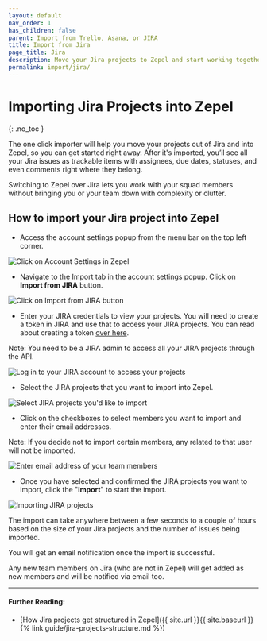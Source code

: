 ```yaml
---
layout: default
nav_order: 1
has_children: false
parent: Import from Trello, Asana, or JIRA
title: Import from Jira
page_title: Jira
description: Move your Jira projects to Zepel and start working together with ease.
permalink: import/jira/
---
```

# Importing Jira Projects into Zepel
{: .no_toc }

The one click importer will help you move your projects out of Jira and into Zepel, so you can get started right away. After it's imported, you’ll see all your Jira issues as trackable items with assignees, due dates, statuses, and even comments right where they belong.

Switching to Zepel over Jira lets you work with your squad members without bringing you or your team down with complexity or clutter.

## How to import your Jira project into Zepel

* Access the account settings popup from the menu bar on the top left corner. 

![Click on Account Settings in Zepel](/guide/assets/uploads/zepel-account-settings.png "Account Settings")

* Navigate to the Import tab in the account settings popup. Click on **Import from JIRA** button.

![Click on Import from JIRA button](/guide/assets/uploads/zepel-jira-import.png "Click on Import from JIRA button")

* Enter your JIRA credentials to view your projects. You will need to create a token in JIRA and use that to access your JIRA projects. You can read about creating a token [over here](https://confluence.atlassian.com/cloud/api-tokens-938839638.html). 

Note: You need to be a JIRA admin to access all your JIRA projects through the API. 

![Log in to your JIRA account to access your projects](/guide/assets/uploads/zepel-jira-login.png "Log in to JIRA")

* Select the JIRA projects that you want to import into Zepel. 

![Select JIRA projects you'd like to import](/guide/assets/uploads/zepel-jira-projects.png "Select JIRA projects to import")

* Click on the checkboxes to select members you want to import and enter their email addresses.

Note: If you decide not to import certain members, any related to that user will not be imported.

![Enter email address of your team members](/guide/assets/uploads/zepel-jira-email-import.png)

* Once you have selected and confirmed the JIRA projects you want to import, click the "**Import**" to start the import.

![Importing JIRA projects](/guide/assets/uploads/zepel-jira-importing.png "Importing JIRA projects")

The import can take anywhere between a few seconds to a couple of hours based on the size of your Jira projects and the number of issues being imported. 

You will get an email notification once the import is successful. 

Any new team members on Jira (who are not in Zepel) will get added as new members and will be notified via email too.

---

#### Further Reading:

* [How Jira projects get structured in Zepel]({{ site.url }}{{ site.baseurl }}{% link guide/jira-projects-structure.md %})